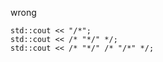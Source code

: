 wrong

```lang=c++
std::cout << "/*";
std::cout << /* "*/" */;
std::cout << /* "*/" /* "/*" */;
```

